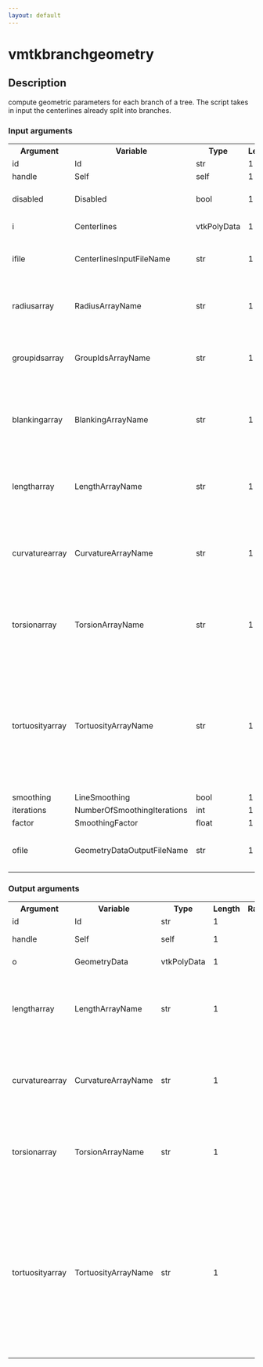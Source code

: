 ```yaml
---
layout: default
---
```

<h1>vmtkbranchgeometry</h1>
<h2>Description</h2>
compute geometric parameters for each branch of a tree. The script takes in input the centerlines already split into branches.
<h3>Input arguments</h3>
<table class="vmtkscripts">
<tr>
<th>Argument</th><th>Variable</th><th>Type</th><th>Length</th><th>Range</th><th>Default</th><th>Description</th>
</tr>
<tr><td>id</td><td>Id</td><td>str</td><td>1</td><td></td><td>0</td><td>script id</td>
</tr>
<tr><td>handle</td><td>Self</td><td>self</td><td>1</td><td></td><td></td><td>handle to self</td>
</tr>
<tr><td>disabled</td><td>Disabled</td><td>bool</td><td>1</td><td></td><td>0</td><td>disable execution and piping</td>
</tr>
<tr><td>i</td><td>Centerlines</td><td>vtkPolyData</td><td>1</td><td></td><td></td><td>the input split centerlines</td>
</tr>
<tr><td>ifile</td><td>CenterlinesInputFileName</td><td>str</td><td>1</td><td></td><td></td><td>filename for the default Centerlines reader</td>
</tr>
<tr><td>radiusarray</td><td>RadiusArrayName</td><td>str</td><td>1</td><td></td><td></td><td>name of the array where centerline radius values are stored</td>
</tr>
<tr><td>groupidsarray</td><td>GroupIdsArrayName</td><td>str</td><td>1</td><td></td><td></td><td>name of the array where centerline group ids are stored</td>
</tr>
<tr><td>blankingarray</td><td>BlankingArrayName</td><td>str</td><td>1</td><td></td><td></td><td>name of the array where blanking information about branches is stored</td>
</tr>
<tr><td>lengtharray</td><td>LengthArrayName</td><td>str</td><td>1</td><td></td><td>Length</td><td>name of the array where the average length of each branch has to be stored</td>
</tr>
<tr><td>curvaturearray</td><td>CurvatureArrayName</td><td>str</td><td>1</td><td></td><td>Curvature</td><td>name of the array where the average curvature of each branch has to be stored</td>
</tr>
<tr><td>torsionarray</td><td>TorsionArrayName</td><td>str</td><td>1</td><td></td><td>Torsion</td><td>name of the array where the average torsion of each branch has to be stored</td>
</tr>
<tr><td>tortuosityarray</td><td>TortuosityArrayName</td><td>str</td><td>1</td><td></td><td>Tortuosity</td><td>name of the array where the average tortuosity of each branch, defined as the length of a line divided by the distance of its endpoints, has to be stored</td>
</tr>
<tr><td>smoothing</td><td>LineSmoothing</td><td>bool</td><td>1</td><td></td><td>0</td><td></td>
</tr>
<tr><td>iterations</td><td>NumberOfSmoothingIterations</td><td>int</td><td>1</td><td>(0,)</td><td>100</td><td></td>
</tr>
<tr><td>factor</td><td>SmoothingFactor</td><td>float</td><td>1</td><td>(0.0,)</td><td>0.1</td><td></td>
</tr>
<tr><td>ofile</td><td>GeometryDataOutputFileName</td><td>str</td><td>1</td><td></td><td></td><td>filename for the default GeometryData writer</td>
</tr>
</table><h3>Output arguments</h3>
<table class="vmtkscripts">
<tr>
<th>Argument</th><th>Variable</th><th>Type</th><th>Length</th><th>Range</th><th>Default</th><th>Description</th>
</tr>
<tr><td>id</td><td>Id</td><td>str</td><td>1</td><td></td><td>0</td><td>script id</td>
</tr>
<tr><td>handle</td><td>Self</td><td>self</td><td>1</td><td></td><td></td><td>handle to self</td>
</tr>
<tr><td>o</td><td>GeometryData</td><td>vtkPolyData</td><td>1</td><td></td><td></td><td>the output data set</td>
</tr>
<tr><td>lengtharray</td><td>LengthArrayName</td><td>str</td><td>1</td><td></td><td>Length</td><td>name of the array where the average length of each branch is stored</td>
</tr>
<tr><td>curvaturearray</td><td>CurvatureArrayName</td><td>str</td><td>1</td><td></td><td>Curvature</td><td>name of the array where the average curvature of each branch is stored</td>
</tr>
<tr><td>torsionarray</td><td>TorsionArrayName</td><td>str</td><td>1</td><td></td><td>Torsion</td><td>name of the array where the average torsion of each branch is stored</td>
</tr>
<tr><td>tortuosityarray</td><td>TortuosityArrayName</td><td>str</td><td>1</td><td></td><td>Tortuosity</td><td>name of the array where the average tortuosity of each branch, defined as the length of a line divided by the distance of its endpoints minus one (L/D - 1), is stored</td>
</tr>
</table>
